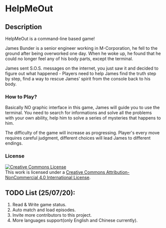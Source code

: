 # HelpMeOut

## Description
HelpMeOut is a command-line based game!

James Bunder is a senior engineer working in M-Corporation, he fell to the ground after being overworked one day. When he woke up, he found that he could no longer feel any of his body parts, except the terminal.

James sent S.O.S. messages on the internet, you just saw it and decided to figure out what happened - Players need to help James find the truth step by step, find a way to rescue James’ spirit from the console back to his body.

### How to Play?
Basically NO graphic interface in this game, James will guide you to use the terminal. You need to search for informations and solve all the problems with your own ability, help him to solve a series of mysteries that happens to him.

The difficulty of the game will increase as progressing. Player's every move requires careful judgment, different choices will lead James to different endings.
### License
<a rel="license" href="http://creativecommons.org/licenses/by-nc/4.0/"><img alt="Creative Commons License" style="border-width:0" src="https://i.creativecommons.org/l/by-nc/4.0/88x31.png" /></a><br />This work is licensed under a <a rel="license" href="http://creativecommons.org/licenses/by-nc/4.0/">Creative Commons Attribution-NonCommercial 4.0 International License</a>.

## TODO List (25/07/20):

1. Read & Write game status.
2. Auto match and load episodes.
3. Invite more contributors to this project.
4. More languages support(only English and Chinese currently).
